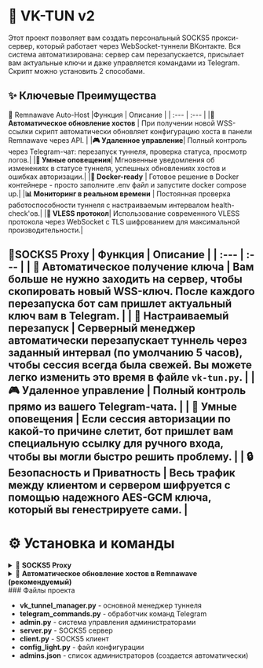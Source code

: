 #  🚀 VK-TUN v2

Этот проект позволяет вам создать персональный SOCKS5 прокси-сервер, который работает через WebSocket-туннели ВКонтакте. Вся система автоматизирована: сервер сам перезапускается, присылает вам актуальные ключи и даже управляется командами из Telegram.
Скрипт можно установить 2 способами. 


## ✨ Ключевые Преимущества

🌊 Remnawave Auto-Host
|Функция |	Описание |
| :--- | :--- |
|**🤖 Автоматическое обновление хостов** |	При получении новой WSS-ссылки скрипт автоматически обновляет конфигурацию хоста в панели Remnawave через API. |
|**🎮 Удаленное управление**|	Полный контроль через Telegram-чат: перезапуск туннеля, проверка статуса, просмотр логов.|
|**🚨 Умные оповещения**|	Мгновенные уведомления об изменениях в статусе туннеля, успешных обновлениях хостов и ошибках авторизации.|
|**🐳 Docker-ready**	| Готовое решение в Docker контейнере - просто заполните .env файл и запустите docker compose up.|
|**📊 Мониторинг в реальном времени** |	Постоянная проверка работоспособности туннеля с настраиваемым интервалом health-check'ов.|
|**🎯 VLESS протокол**|	Использование современного VLESS протокола через WebSocket с TLS шифрованием для максимальной производительности.|


📡SOCKS5 Proxy
| Функция | Описание |
| :--- | :--- |
| **🤖 Автоматическое получение ключа** | Вам больше не нужно заходить на сервер, чтобы скопировать новый WSS-ключ. После каждого перезапуска бот **сам пришлет актуальный ключ** вам в Telegram. |
| **🔄 Настраиваемый перезапуск** | Серверный менеджер автоматически перезапускает туннель через заданный интервал (по умолчанию 5 часов), чтобы сессия всегда была свежей. **Вы можете легко изменить это время** в файле `vk-tun.py`. |
| **🎮 Удаленное управление** |  Полный контроль прямо из вашего Telegram-чата. |
| **🚨 Умные оповещения** | Если сессия авторизации по какой-то причине слетит, бот пришлет вам специальную ссылку для ручного входа, чтобы вы могли быстро решить проблему. |
| **🔒 Безопасность и Приватность** | Весь трафик между клиентом и сервером шифруется с помощью надежного AES-GCM ключа, который вы генестрируете сами. |
---


# ⚙️ Установка и команды
<details> <summary>📡 <b>SOCKS5 Proxy</b></summary>

## 🤖 Команды VK-Tunnel Manager Bot

### 👥 Команды для всех пользователей

| Команда | Описание | Пример использования |
| :--- | :--- | :--- |
| `/help` | Показать список всех доступных команд | `/help` |
| `/key` | Получить AES ключ для подключения клиента (скрыт спойлером) | `/key` |

### 🔐 Команды администраторов

| Команда | Описание | Пример использования |
| :--- | :--- | :--- |
| `/status` | Показать статус VK-туннеля (PID, uptime, последняя проверка) | `/status` |
| `/restart-tunnel` | Перезапустить VK-туннель | `/restart-tunnel` |
| `/restart-server` | Перезапустить server.py | `/restart-server` |
| `/log` | Показать последние 20 строк из лог-файла | `/log` |
| `/admin-list` | Показать список всех администраторов | `/admin-list` |

### 👑 Команды владельца

| Команда | Описание | Пример использования |
| :--- | :--- | :--- |
| `/add-admin USER_ID` | Добавить нового администратора | `/add-admin 123456789` |
| `/remove-admin USER_ID` | Удалить администратора | `/remove-admin 123456789` |



## 🚀 Часть 1: Настройка Сервера (VDS/VPS на Debian/Ubuntu)

Эта часть выполняется на вашем удаленном сервере.

### Шаг 1: Подготовка сервера

1.  **📲 Подключитесь к серверу** по SSH.

2.  **⚙️ Установите необходимые пакеты:**
    ```bash
    sudo apt update && sudo apt upgrade -y
    sudo apt install -y git python3-venv nodejs npm
    ```

3.  **📂 Создайте рабочую папку** и перейдите в нее:
    ```bash
    mkdir ~/vk-tunnel-server && cd ~/vk-tunnel-server
    ```

4.  **📥 Клонируйте репозиторий** со всеми файлами:
    ```bash
    git clone https://github.com/Hopper65S/VK-TUN .
    ```

---

### Шаг 2: Настройка окружения и зависимостей

Давайте подготовим всё необходимое для запуска проекта. Мы создадим изолированное Python-окружение, чтобы не засорять систему, и установим нужные пакеты.

1.  **🐍 Создайте виртуальное окружение Python:**
    Эта команда создаст папку `.venv` в вашем проекте, где будут храниться все зависимости.

    ```bash
    python3 -m venv .venv
    ```

2.  **✨ Активируйте виртуальное окружение:**
    Эта команда "включает" изолированное окружение. После её выполнения все пакеты будут устанавливаться именно в него.

    ```bash
    source .venv/bin/activate
    ```

    *После успешной активации вы увидите `(.venv)` в начале командной строки.*

3.  **📦 Установите Python-библиотеки:**
    Теперь, когда окружение активно, можно устанавливать зависимости. Они будут установлены локально в папку `.venv`.

    ```bash
    pip install aiohttp pycryptodome websockets
    ```

4.  **🌐 Установите `vk-tunnel`:**
    Эта утилита от ВКонтакте нужна для отладки и устанавливается глобально с помощью менеджера пакетов `npm`.

    *(Для этого шага у вас должен быть установлен [Node.js](https://nodejs.org/))*

    ```bash
    npm i -g @vkontakte/vk-tunnel
    ```

---

### Шаг 3: Конфигурация

1.  **🔑 Сгенерируйте секретный ключ.** Выполните команду и **скопируйте результат** — это 32-символьный AES-ключ. Он понадобится вам для настройки клиента.
    ```bash
    openssl rand -hex 16
    ```

2.  **📝 Откройте файл `config_light.py`** в текстовом редакторе. Найдите строку `"aes_key_hex": ""` и **вставьте сгенерированный ключ в кавычки.**
    
    Пример того, как должно выглядеть:
    ```json
    {
        "aes_key_hex": "0123456789abcdef987654321"
    }
    ```

3.  **📝 Откройте главный файл менеджера** для редактирования:
    ```bash
    nano vk_tunnel_manager.py
    ```

4.  **✏️ Внесите ваши данные** в секцию настроек в самом верху файла:
    * `BOT_TOKEN`: Токен вашего Telegram-бота.
    * `CHAT_ID`: ID вашего чата или канала.
    * `ALLOWED_USER_ID`: Ваш личный Telegram ID для доступа к команде `/restart-tunnel`.
    * `RESTART_INTERVAL_SECONDS`: (Опционально) Измените время автоматического перезапуска. Например, для перезапуска каждые 3 часа установите `3 * 3600`.

5.  **Сохраните файл**, нажав `Ctrl+X`, затем `Y` и `Enter`.

---

### Шаг 4: Запуск фоновых процессов

Теперь запустите два серверных процесса. Они будут работать в фоновом режиме, даже если вы закроете консоль.

1.  **Запустите SOCKS5-шлюз (`server.py`)**:
    ```bash
    nohup .venv/bin/python3 server.py > server.log 2>&1 &
    ```

2.  **Запустите менеджер туннеля (`vk-tun.py`)**:
    ```bash
    nohup .venv/bin/python3 vk_tunnel_manager.py > manager.log 2>&1 &
    ```

🎉 **Готово!** Сервер настроен. Через несколько секунд ваш Telegram-бот должен прислать первое сообщение с WSS-ключом для подключения.

<details>
<summary>⚠️ <b>Что делать, если авторизация не проходит? (Нажмите, чтобы развернуть)</b></summary>

Иногда (особенно при первом запуске) `vk-tunnel` не может автоматически авторизоваться. Если бот долго не присылает ключ или присылает ссылку для ручного входа, сделайте следующее:

1.  **Остановите работающий скрипт-менеджер**:
    ```bash
    # Находим PID процесса
    pgrep -f vk-tun.py
    # Убиваем его (замените 12345 на найденный PID)
    kill 12345
    ```

2.  **Запустите `vk-tunnel` напрямую**:
    ```bash
    vk-tunnel --insecure=1 --http-protocol=http --ws-protocol=ws --ws-origin=0 --host=127.0.0.1 --port=8080
    ```

3.  **Пройдите авторизацию**:
    * Скопируйте ссылку `https://oauth.vk.ru/...` из консоли.
    * Вставьте ее в браузер на своем ПК и подтвердите вход.
    * Вернитесь в консоль и нажмите **Enter**.

4.  Когда увидите `wss:` ссылку, авторизация прошла успешно. Остановите процесс (`Ctrl+C`). `vk-tunnel` запомнит сессию.

5.  **Запустите менеджер снова**, как в Шаге 4:
    ```bash
    nohup .venv/bin/python3 vk_tunnel_manager.py > manager.log 2>&1 &
    ```
</details>

---

## 💻 Часть 2: Настройка Клиента (для ПК с Windows или Termux)

Эта часть выполняется на устройстве, с которого вы будете выходить в интернет.

### Шаг 1: Подготовка и загрузка файлов

<details>
<summary><b>🪟 Для Windows (PowerShell)</b></summary>

1.  **Откройте PowerShell.**

2.  **Создайте папку для проекта и перейдите в нее.** Например, создадим папку `vktun_client` на Рабочем столе. Вы можете выбрать любое другое удобное место.
    ```powershell
    mkdir $env:USERPROFILE\Desktop\vktun_client
    cd $env:USERPROFILE\Desktop\vktun_client
    ```

3.  **Установите Python и Git**, если их нет.

4.  **Клонируйте репозиторий**:
    ```powershell
    git clone https://github.com/Hopper65S/VK-TUN .
    ```

</details>

<details>
<summary><b>📱 Для Termux (Android)</b></summary>

1.  **Откройте Termux.**

2.  **Установите необходимые инструменты**:
    ```bash
    pkg update && pkg upgrade
    pkg install git python openssl-tool
    ```

3.  **Создайте папку** и перейдите в нее:
    ```bash
    mkdir ~/vktun_client && cd ~/vktun_client
    ```

4.  **Клонируйте репозиторий**:
    ```bash
    git clone https://github.com/Hopper65S/VK-TUN .
    ```
</details>


### Шаг 2: Установка зависимостей

Независимо от системы, выполните в той же папке команду для установки необходимых библиотек:
```bash
pip install websockets pycryptodome
```
### Шаг 3: Настройка конфигурации 

1. 📝 Откройте файл config_light.py в текстовом редакторе.

2. Вставьте сгенерированный ключ в поле "aes_key_hex". Важно: ключ на клиенте и сервере должен быть одинаковым!

3. 🔗 Получите WSS-ссылку. Ваш Telegram-бот уже прислал вам сообщение с WSS-ссылкой после настройки сервера. Скопируйте эту ссылку.

4. Вставьте WSS-ссылку в файл config_light.py в поле "wss_url".

5. Сохраните и закройте файл.

### Шаг 4: Запуск клиента
Теперь, когда все настроено, запустите клиент командой (ссылку на подключение можно взять из тг бота, или в консоле сервера):

```bash

python3 client.py -wss {URL}
```
В консоли появится сообщение, что SOCKS5 прокси запущен на 127.0.0.1:1080. Настройте ваши приложения на использование этого адреса, и наслаждайтесь!

## 🔧 Дополнительные возможности

### Управление администраторами
Если вы хотите дать доступ к управлению сервером другим пользователям:

* Узнайте их **Telegram ID**
* Добавьте их командой: `/add-admin 123456789`
* Посмотреть список администраторов: `/admin-list`
* Удалить администратора: `/remove-admin 123456789`
</details>

<details> <summary>📡 <b>Автоматическое обновление хостов в Remnawave (рекомендуемый)</b></summary>

## ⚙️ Инструкция по установке VK-TUNNEL (Remnawave Auto-Host)

Эта инструкция описывает процесс развертывания VK-TUNNEL с автоматическим обновлением хостов через панель Remnawave с помощью Docker Compose.

---

## Шаг 1: Загрузка репозитория и переход в рабочую папку

Сначала создайте рабочую директорию, загрузите репозиторий, и перейдите в нужную папку с конфигурацией.


```bash
git clone [https://github.com/Hopper65S/VK-TUN](https://github.com/Hopper65S/VK-TUN) 
```
### Переходим в папку с Remnawave (Auto-Host)
```bash
cd "remnawave(auto-host)"
```
## Шаг 2: Настройка переменных окружения
📝 Откройте файл .env и заполните следующие данные:

```env
BOT_TOKEN=ваш_токен_телеграм_бота
CHAT_ID=ваш_chat_id_для_уведомлений
ALLOWED_USER_ID=ваш_telegram_user_id_для_проверки
API_TOKEN=токен_от_панели_remnawave 
API_DOMAIN=домен_панели_remnawave (например: mypanel.com)
CONFIG_UUID=uuid_конфига_хоста_в_remnawave
CONFIG_PROFILE_UUID=uuid_профиля_конфига_в_remnawave
CONFIG_PROFILE_INBOUND_UUID=uuid_inbound_профиля_в_remnawave
HEALTH_CHECK_INTERVAL_SECONDS=30
TUNNEL_PORT=порт_для_туннеля
```
## 🔑 Подсказки по заполнению переменных окружения (`.env`)

* **`API_TOKEN`**:
    * Получается из панели **Remnawave** в разделе **настроек API**.
* **Остальные UUID** (`CONFIG_UUID`, `CONFIG_PROFILE_UUID`, и т.д.):
    * Подробности ищите в **документации API** Remnawave: [https://remna.st/api](https://remna.st/api)
* **`TUNNEL_PORT`**:
    * Порт, который будет использоваться для туннеля (например, **10000**).
## Шаг 3: Запуск через Docker
🐳 Соберите и запустите Docker Compose:

```bash
docker compose up --build -d
```

## Шаг 4: Проверка работы
🔍 Проверьте статус контейнеров:

```bash
docker compose ps
```
📋 Посмотрите логи:


```bash
docker-compose logs -f
```
🎉 Если все настроено правильно, в Telegram должно прийти сообщение об успешной авторизации и начале работы туннеля.

📋 Конфигурации
Конфиг для WS (серверная часть)

```json
{
  "tag": "VK-TUNNEL",
  "port": "10000",
  "listen": "127.0.0.1",
  "protocol": "vless",
  "settings": {
    "clients": [
      {
        "id": "ваш-uuid-клиента"
      }
    ],
    "decryption": "none"
  },
  "streamSettings": {
    "network": "ws",
    "security": "none",
    "wsSettings": {
      "path": "/ws"
    }
  }
}
```

# Конфиг для клиента VLESS

vless://ваш-uuid-клиента@tunnel.vk-apps.com:443?encryption=none&security=tls&sni=tunnel.vk-apps.com&alpn=h3%2Ch2%2Chttp%2F1.1&fp=chrome&type=ws&host=tunnel.vk-apps.com&path=%2Fws#VK-TUNNEL


# Параметры клиентского конфига:

```yml
UUID: Ваш уникальный идентификатор клиента
Адрес: tunnel.vk-apps.com
Порт: 443
Путь: /ws
SNI: tunnel.vk-apps.com
ALPN: h3,h2,http/1.1
Fingerprint: chrome
Тип: WebSocket
Безопасность: TLS
```
</details>
### Файлы проекта

* **vk_tunnel_manager.py** - основной менеджер туннеля
* **telegram_commands.py** - обработчик команд Telegram
* **admin.py** - система управления администраторами
* **server.py** - SOCKS5 сервер
* **client.py** - SOCKS5 клиент
* **config_light.py** - файл конфигурации
* **admins.json** - список администраторов (создается автоматически)
